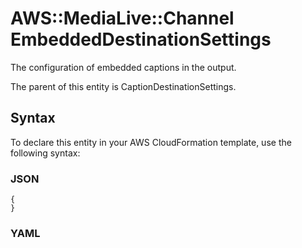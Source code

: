 # AWS::MediaLive::Channel EmbeddedDestinationSettings<a name="aws-properties-medialive-channel-embeddeddestinationsettings"></a>

The configuration of embedded captions in the output\.

The parent of this entity is CaptionDestinationSettings\.

## Syntax<a name="aws-properties-medialive-channel-embeddeddestinationsettings-syntax"></a>

To declare this entity in your AWS CloudFormation template, use the following syntax:

### JSON<a name="aws-properties-medialive-channel-embeddeddestinationsettings-syntax.json"></a>

```
{
}
```

### YAML<a name="aws-properties-medialive-channel-embeddeddestinationsettings-syntax.yaml"></a>

```

```
